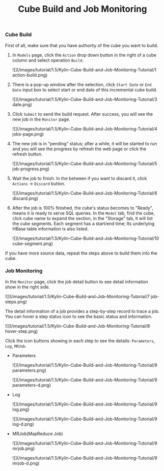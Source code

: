 ﻿---
layout: docs23
title:  Cube Build and Job Monitoring
categories: tutorial
permalink: /docs23/tutorial/cube_build_job.html
---

### Cube Build
First of all, make sure that you have authority of the cube you want to build.

1. In `Models` page, click the `Action` drop down button in the right of a cube column and select operation `Build`.

   ![](/images/tutorial/1.5/Kylin-Cube-Build-and-Job-Monitoring-Tutorial/1 action-build.png)

2. There is a pop-up window after the selection, click `Start Date` or `End Date` input box to select start or end date of this incremental cube build.

   ![](/images/tutorial/1.5/Kylin-Cube-Build-and-Job-Monitoring-Tutorial/3 date.png)

3. Click `Submit` to send the build request. After success, you will see the new job in the `Monitor` page.

   ![](/images/tutorial/1.5/Kylin-Cube-Build-and-Job-Monitoring-Tutorial/4 jobs-page.png)

4. The new job is in "pending" status; after a while, it will be started to run and you will see the progress by refresh the web page or click the refresh button.

   ![](/images/tutorial/1.5/Kylin-Cube-Build-and-Job-Monitoring-Tutorial/5 job-progress.png)


5. Wait the job to finish. In the between if you want to discard it, click `Actions` -> `Discard` button.

   ![](/images/tutorial/1.5/Kylin-Cube-Build-and-Job-Monitoring-Tutorial/6 discard.png)

6. After the job is 100% finished, the cube's status becomes to "Ready", means it is ready to serve SQL queries. In the `Model` tab, find the cube, click cube name to expand the section, in the "Storage" tab, it will list the cube segments. Each segment has a start/end time; Its underlying HBase table information is also listed.

   ![](/images/tutorial/1.5/Kylin-Cube-Build-and-Job-Monitoring-Tutorial/10 cube-segment.png)

If you have more source data, repeat the steps above to build them into the cube.

### Job Monitoring
In the `Monitor` page, click the job detail button to see detail information show in the right side.

![](/images/tutorial/1.5/Kylin-Cube-Build-and-Job-Monitoring-Tutorial/7 job-steps.png)

The detail information of a job provides a step-by-step record to trace a job. You can hover a step status icon to see the basic status and information.

![](/images/tutorial/1.5/Kylin-Cube-Build-and-Job-Monitoring-Tutorial/8 hover-step.png)

Click the icon buttons showing in each step to see the details: `Parameters`, `Log`, `MRJob`.

* Parameters

   ![](/images/tutorial/1.5/Kylin-Cube-Build-and-Job-Monitoring-Tutorial/9 parameters.png)

   ![](/images/tutorial/1.5/Kylin-Cube-Build-and-Job-Monitoring-Tutorial/9 parameters-d.png)

* Log
        
   ![](/images/tutorial/1.5/Kylin-Cube-Build-and-Job-Monitoring-Tutorial/9 log.png)

   ![](/images/tutorial/1.5/Kylin-Cube-Build-and-Job-Monitoring-Tutorial/9 log-d.png)

* MRJob(MapReduce Job)

   ![](/images/tutorial/1.5/Kylin-Cube-Build-and-Job-Monitoring-Tutorial/9 mrjob.png)

   ![](/images/tutorial/1.5/Kylin-Cube-Build-and-Job-Monitoring-Tutorial/9 mrjob-d.png)


